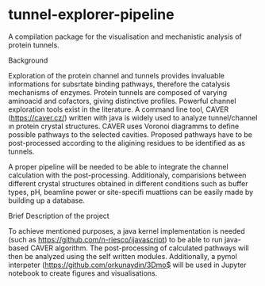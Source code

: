 # tunnel-explorer-pipeline
A compilation package for the visualisation and mechanistic analysis of protein tunnels.

Background 

Exploration of the protein channel and tunnels provides invaluable informations for subsrtate binding pathways, therefore the catalysis mechanisms of enzymes. Protein tunnels are
composed of varying aminoacid and cofactors, giving distinctive profiles. Powerful channel exploration tools exist in the literature. A command line tool, CAVER
(https://caver.cz/) written with java is widely used to analyze tunnel/channel ın protein crystal structures. CAVER uses Voronoi diagramms to define possible pathways to the
selected cavities. Proposed pathways have to be post-processed according to the aligining residues to be identified as as tunnels. 

A proper pipeline will be needed to be able to integrate the channel calculation with the post-processing. Additionaly, comparisions between different crystal structures obtained
in different conditions such as buffer types, pH, beamline power or site-specifi muattions can be easily made by building up a database.           

Brief Description of the project

To achieve mentioned purposes, a java kernel implementation is needed (such as https://github.com/n-riesco/ijavascript) to be able to run java-based CAVER algorithm.
The post-processing of calculated pathways will then be analyzed using the self written modules. Additionally, a pymol interpeter (https://github.com/orkunaydin/3Dmo$ will be used
in Jupyter notebook to create figures and visualisations. 
